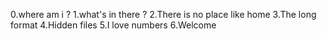 0.where am i ?
1.what's in there ?
2.There is no place like home
3.The long format
4.Hidden files
5.I love numbers
6.Welcome
